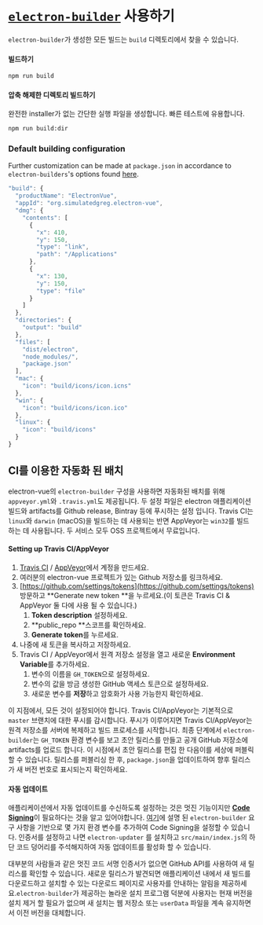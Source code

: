 # [`electron-builder`](https://github.com/electron-userland/electron-builder) 사용하기

`electron-builder`가 생성한 모든 빌드는 `build` 디렉토리에서 찾을 수 있습니다.

#### 빌드하기

```bash
npm run build
```

#### 압축 해제한 디렉토리 빌드하기

완전한 installer가 없는 간단한 실행 파일을 생성합니다. 빠른 테스트에 유용합니다.

```bash
npm run build:dir
```

### Default building configuration

Further customization can be made at `package.json` in accordance to `electron-builders`'s options found [here](https://github.com/electron-userland/electron-builder/wiki/Options).

```js
"build": {
  "productName": "ElectronVue",
  "appId": "org.simulatedgreg.electron-vue",
  "dmg": {
    "contents": [
      {
        "x": 410,
        "y": 150,
        "type": "link",
        "path": "/Applications"
      },
      {
        "x": 130,
        "y": 150,
        "type": "file"
      }
    ]
  },
  "directories": {
    "output": "build"
  },
  "files": [
    "dist/electron",
    "node_modules/",
    "package.json"
  ],
  "mac": {
    "icon": "build/icons/icon.icns"
  },
  "win": {
    "icon": "build/icons/icon.ico"
  },
  "linux": {
    "icon": "build/icons"
  }
}
```

## CI를 이용한 자동화 된 배치

electron-vue의 `electron-builder` 구성을 사용하면 자동화된 배치를 위해 `appveyor.yml`와 `.travis.yml`도 제공됩니다. 두 설정 파일은 electron 애플리케이션 빌드와 artifacts를 Github release, Bintray 등에 푸시하는 설정 입니다. Travis CI는 `linux`와 `darwin` \(macOS\)을 빌드하는 데 사용되는 반면 AppVeyor는 `win32`를 빌드하는 데 사용됩니다. 두 서비스 모두 OSS 프로젝트에서 무료입니다.

#### Setting up Travis CI/AppVeyor

1. [Travis CI](https://travis-ci.org/getting_started) / [AppVeyor](https://www.appveyor.com/)에서 계정을 만드세요.
2. 여러분의 electron-vue 프로젝트가 있는 Github 저장소를 링크하세요.
3. [https://github.com/settings/tokens](https://github.com/settings/tokens) 방문하고 **Generate new token **을 누르세요.\(이 토큰은 Travis CI & AppVeyor 둘 다에 사용 될 수 있습니다.\)
   1. **Token description** 설정하세요.
   2. **public\_repo **스코프를 확인하세요.
   3. **Generate token**를 누르세요.
4. 나중에 새 토큰을 복사하고 저장하세요.
5. Travis CI / AppVeyor에서 원격 저장소 설정을 열고 새로운 **Environment Variable**를 추가하세요.
   1. 변수의 이름을 `GH_TOKEN`으로 설정하세요.
   2. 변수의 값을 방금 생성한 GitHub 액세스 토큰으로 설정하세요.
   3. 새로운 변수를 **저장**하고 암호화가 사용 가능한지 확인하세요.
   
이 지점에서, 모든 것이 설정되어야 합니다. Travis CI/AppVeyor는 기본적으로 `master` 브랜치에 대한 푸시를 감시합니다. 푸시가 이루어지면 Travis CI/AppVeyor는 원격 저장소를 서버에 복제하고 빌드 프로세스를 시작합니다. 최종 단계에서 `electron-builder`는 `GH_TOKEN` 환경 변수를 보고 초안 릴리스를 만들고 공개 GitHub 저장소에 artifacts를 업로드 합니다. 이 시점에서 초안 릴리스를 편집 한 다음이를 세상에 퍼블릭 할 수 있습니다. 릴리스를 퍼블리싱 한 후, `package.json`을 업데이트하여 향후 릴리스가 새 버전 번호로 표시되는지 확인하세요.

#### 자동 업데이트

애플리케이션에서 자동 업데이트를 수신하도록 설정하는 것은 멋진 기능이지만 [**Code Signing**](https://github.com/electron-userland/electron-builder/wiki/Code-Signing)이 필요하다는 것을 알고 있어야합니다. [여기](https://www.electron.build/code-signing)에 설명 된 `electron-builder` 요구 사항을 기반으로 몇 가지 환경 변수를 추가하여 Code Signing을 설정할 수 있습니다. 인증서를 설정하고 나면 `electron-updater` 를 설치하고 `src/main/index.js`의 하단 코드 덩어리를 주석해지하여 자동 업데이트를 활성화 할 수 있습니다.

대부분의 사람들과 같은 멋진 코드 서명 인증서가 없으면 GitHub API를 사용하여 새 릴리스를 확인할 수 있습니다. 새로운 릴리스가 발견되면 애플리케이션 내에서 새 빌드를 다운로드하고 설치할 수 있는 다운로드 페이지로 사용자를 안내하는 알림을 제공하세요.`electron-builder`가 제공하는 놀라운 설치 프로그램 덕분에 사용자는 현재 버전을 설치 제거 할 필요가 없으며 새 설치는 웹 저장소 또는 `userData` 파일을 계속 유지하면서 이전 버전을 대체합니다.

